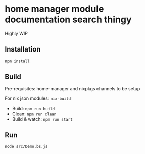 # home manager module documentation search thingy

Highly WIP

## Installation

```sh
npm install
```

## Build

Pre-requisites: home-manager and nixpkgs channels to be setup

For nix json modules: `nix-build`

- Build: `npm run build`
- Clean: `npm run clean`
- Build & watch: `npm run start`

## Run

```sh
node src/Demo.bs.js
```
